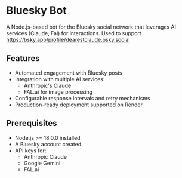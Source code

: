 # Bluesky Bot

A Node.js-based bot for the Bluesky social network that leverages AI services (Claude, Fal) for interactions. Used to support https://bsky.app/profile/dearestclaude.bsky.social

## Features

- Automated engagement with Bluesky posts
- Integration with multiple AI services:
  - Anthropic's Claude
  - FAL.ai for image processing
- Configurable response intervals and retry mechanisms
- Production-ready deployment supported on Render

## Prerequisites

- Node.js >= 18.0.0 installed
- A Bluesky account created
- API keys for:
  - Anthropic Claude
  - Google Gemini
  - FAL.ai

